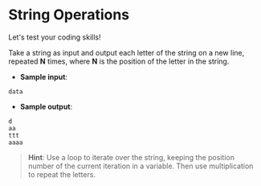 # String Operations

Let's test your coding skills!

Take a string as input and output each letter of the string on a new line, repeated **N** times, where **N** is the position of the letter in the string.

- **Sample input**:  
```
data
```

- **Sample output**:  
```
d
aa
ttt
aaaa
```

>**Hint**: Use a loop to iterate over the string, keeping the position number of the current iteration in a variable. Then use multiplication to repeat the letters.
